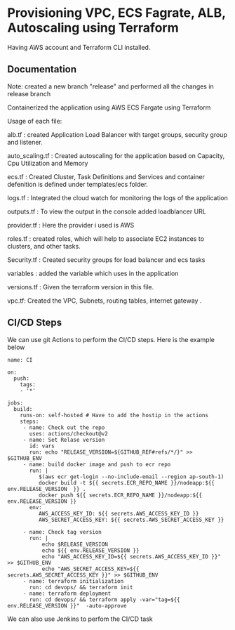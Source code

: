 # Provisioning VPC, ECS Fagrate, ALB, Autoscaling using Terraform
 Having AWS account and Terraform CLI installed.


## Documentation

Note: created a new branch "release" and performed all the changes in release branch

Containerized the application using AWS ECS Fargate using Terraform

Usage of each file:

alb.tf : created Application Load Balancer with target groups, security group and listener.

auto_scaling.tf : Created autoscaling for the application based on Capacity, Cpu Utilization and Memory

ecs.tf : Created Cluster, Task Definitions and Services and container defenition is defined under templates/ecs folder.

logs.tf : Integrated the cloud watch for monitoring the logs of the application

outputs.tf : To view the output in the console added loadblancer URL

provider.tf : Here the provider i used is AWS

roles.tf : created roles, which will help to associate EC2 instances to clusters, and other tasks.

Security.tf : Created security groups for load balancer and ecs tasks

variables : added the variable which uses in the application

versions.tf : Given the terraform version in this file.

vpc.tf: Created the VPC, Subnets, routing tables, internet gateway .


## CI/CD Steps

We can use git Actions to perform the CI/CD steps. Here is the example below


```
name: CI

on:
  push:
    tags:
    - '*'

jobs:
  build:
    runs-on: self-hosted # Have to add the hostip in the actions
    steps:
     - name: Check out the repo
       uses: actions/checkout@v2
     - name: Set Relase version
       id: vars
       run: echo "RELEASE_VERSION=${GITHUB_REF#refs/*/}" >> $GITHUB_ENV
     - name: build docker image and push to ecr repo
       run: |
          $(aws ecr get-login --no-include-email --region ap-south-1)
          docker build -t ${{ secrets.ECR_REPO_NAME }}/nodeapp:${{ env.RELEASE_VERSION  }} .
          docker push ${{ secrets.ECR_REPO_NAME }}/nodeapp:${{ env.RELEASE_VERSION }}
       env:
          AWS_ACCESS_KEY_ID: ${{ secrets.AWS_ACCESS_KEY_ID }}
          AWS_SECRET_ACCESS_KEY: ${{ secrets.AWS_SECRET_ACCESS_KEY }}
          
     - name: Check tag version
       run: | 
           echo $RELEASE_VERSION
           echo ${{ env.RELEASE_VERSION }}
           echo "AWS_ACCESS_KEY_ID=${{ secrets.AWS_ACCESS_KEY_ID }}" >> $GITHUB_ENV
           echo "AWS_SECRET_ACCESS_KEY=${{ secrets.AWS_SECRET_ACCESS_KEY }}" >> $GITHUB_ENV
     - name: terraform initialization 
       run: cd devops/ && terraform init 
     - name: terraform deployment
       run: cd devops/ && terraform apply -var="tag=${{ env.RELEASE_VERSION }}"  -auto-approve

```

We can also use Jenkins to perfom the CI/CD task





